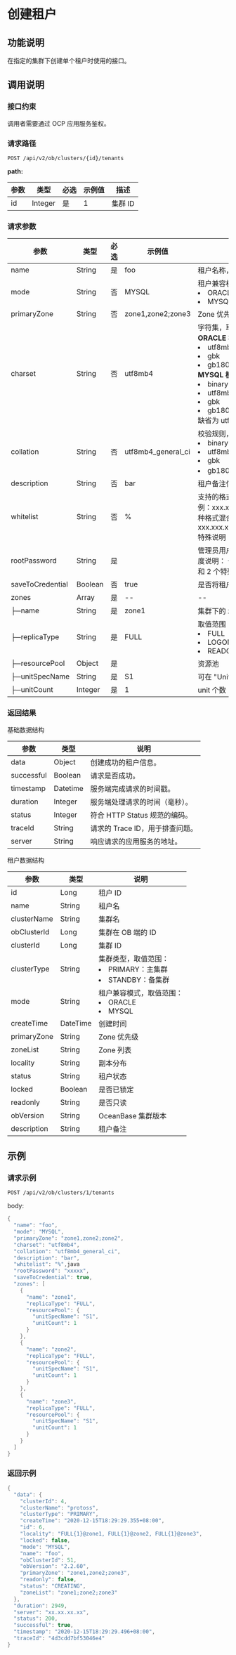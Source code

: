 创建租户
=========================

功能说明
-------------------------

在指定的集群下创建单个租户时使用的接口。

调用说明
-------------------------

### 接口约束

调用者需要通过 OCP 应用服务鉴权。

### 请求路径

`POST /api/v2/ob/clusters/{id}/tenants`

**path:**

| 参数 |   类型    | 必选 | 示例值 |  描述   |
|----|---------|----|-----|-------|
| id | Integer | 是  | 1   | 集群 ID |

### 请求参数

|        参数        |   类型    | 必选 |        示例值         |                                                                                                                                                                                                                                                     描述                                                                                                                                                                                                                                                     |
|------------------|---------|----|--------------------|------------------------------------------------------------------------------------------------------------------------------------------------------------------------------------------------------------------------------------------------------------------------------------------------------------------------------------------------------------------------------------------------------------------------------------------------------------------------------------------------------------|
| name             | String  | 是  | foo                | 租户名称，集群下唯一                                                                                                                                                                                                                                                                                                                                                                                                                                                                                                 |
| mode             | String  | 否  | MYSQL              | 租户兼容模式，取值范围： <li>ORACLE<li>MYSQL                                                                                                                                                                                                                                                                                                                                                                         |
| primaryZone      | String  | 否  | zone1,zone2;zone3  | Zone 优先级                                                                                                                                                                                                                                                                                                                                                                                                                                                                                                   |
| charset          | String  | 否  | utf8mb4            | 字符集，取值范围：<br> **ORACLE 模式：** <li>utf8mb4</li><li> gbk </li>  <li>gb18030 </li> </ul>**MYSQL 模式：**<li> binary  </li> <li>utf8mb4  </li> <li> gbk </li>  <li> gb18030 </li></ul>   缺省为 utf8mb4     |
| collation        | String  | 否  | utf8mb4_general_ci | 校验规则，取值范围： <li>binary    <li> utf8mb4   <li>gbk   <li> gb18030   缺省为utf8mb4_general_ci ORACLE 租户暂不支持此参数 |
| description      | String  | 否  | bar                | 租户备注信息                                                                                                                                                                                                                                                                                                                                                                                                                                                                                                     |
| whitelist        | String  | 否  | %                  | 支持的格式有： IP地址，示例：xxx.xxx.xxx.1,xxx.xxx.xxx.2 子网/掩码，示例：xxx.xxx.xxx.0/24 模糊匹配，示例：xxx.xxx.xxx.% 或 xxx.xxx.xxx._ 多种格式混合，示例：xxx.xxx.xxx.1,xxx.xxx.xxx.2,xxx.xxx.xxx.%,xxx.xxx.xxx._,xxx.xxx.xxx.0/24 特殊说明：% 表示所有客户端都可以连接 缺省为%                                                                                                                                                                                                              |
| rootPassword     | String  | 是  |                    | 管理员用户密码。 ORACLE 租户：SYS 用户 MYSQL 租户：root 用户 密码强度说明： 长度为 8 \~ 32，且至少包含 2 个数字、2 个大写字母、2 个小写字母和 2 个特殊字符，支持的特殊字符为 ._+@#$%                                                                                                                                                                                                                                                                                                                       |
| saveToCredential | Boolean | 否  | true               | 是否将租户管理员密码保存到到当前 ocp 登录用户的密码箱中。                                                                                                                                                                                                                                                                                                                                                                                                                                                            |
| zones            | Array   | 是  | --                 | --                                                                                                                                                                                                                                                                                                                                                                                                                                                                                                         |
| ├─name           | String  | 是  | zone1              | 集群下的 zone 名                                                                                                                                                                                                                                                                                                                                                                                                                                                                                                |
| ├─replicaType    | String  | 是  | FULL               | 取值范围： <li>FULL<li> LOGONLY <li> READONLY                                                                                                                                                                                                                                                                                                       |
| ├─resourcePool   | Object  | 是  |                    | 资源池                                                                                                                                                                                                                                                                                                                                                                                                                                                                                                        |
| ├─unitSpecName   | String  | 是  | S1                 | 可在 "Unit 规格管理" 页面上查看规格列表                                                                                                                                                                                                                                                                                                                                                                                                                                                                                     |
| ├─unitCount      | Integer | 是  | 1                  | unit 个数                                                                                                                                                                                                                                                                                                                                                                                                                                                                                                    |

### 返回结果

基础数据结构

|     参数     |    类型    |          说明           |
|------------|----------|-----------------------|
| data       | Object   | 创建成功的租户信息。            |
| successful | Boolean  | 请求是否成功。               |
| timestamp  | Datetime | 服务端完成请求的时间戳。          |
| duration   | Integer  | 服务端处理请求的时间（毫秒）。       |
| status     | Integer  | 符合 HTTP Status 规范的编码。 |
| traceId    | String   | 请求的 Trace ID，用于排查问题。  |
| server     | String   | 响应请求的应用服务的地址。         |

租户数据结构

|     参数      |    类型    |                                                                       说明                                                                       |
|-------------|----------|------------------------------------------------------------------------------------------------------------------------------------------------|
| id          | Long     | 租户 ID                                                                                                                                          |
| name        | String   | 租户名                                                                                                                                            |
| clusterName | String   | 集群名                                                                                                                                            |
| obClusterId | Long     | 集群在 OB 端的 ID                                                                                                                                   |
| clusterId   | Long     | 集群 ID                                                                                                                                          |
| clusterType | String   | 集群类型，取值范围： <li>PRIMARY：主集群<li> STANDBY：备集群    |
| mode        | String   | 租户兼容模式，取值范围： <li>ORACLE<li> MYSQL             |
| createTime  | DateTime | 创建时间                                                                                                                                           |
| primaryZone | String   | Zone 优先级                                                                                                                                       |
| zoneList    | String   | Zone 列表                                                                                                                                        |
| locality    | String   | 副本分布                                                                                                                                           |
| status      | String   | 租户状态                                                                                                                                           |
| locked      | Boolean  | 是否已锁定                                                                                                                                          |
| readonly    | String   | 是否只读                                                                                                                                           |
| obVersion   | String   | OceanBase 集群版本                                                                                                                                 |
| description | String   | 租户备注                                                                                                                                           |

示例
-----------------------

### 请求示例

`POST /api/v2/ob/clusters/1/tenants`

body:

```java
{
  "name": "foo",
  "mode": "MYSQL",
  "primaryZone": "zone1,zone2;zone2",
  "charset": "utf8mb4",
  "collation": "utf8mb4_general_ci",
  "description": "bar",
  "whitelist": "%",java
  "rootPassword": "xxxxx",
  "saveToCredential": true,
  "zones": [
    {
      "name": "zone1",
      "replicaType": "FULL",
      "resourcePool": {
        "unitSpecName": "S1",
        "unitCount": 1
      }
    },
    {
      "name": "zone2",
      "replicaType": "FULL",
      "resourcePool": {
        "unitSpecName": "S1",
        "unitCount": 1
      }
    },
    {
      "name": "zone3",
      "replicaType": "FULL",
      "resourcePool": {
        "unitSpecName": "S1",
        "unitCount": 1
      }
    }
  ]
}
```

### 返回示例

```java
{
  "data": {
    "clusterId": 4,
    "clusterName": "protoss",
    "clusterType": "PRIMARY",
    "createTime": "2020-12-15T18:29:29.355+08:00",
    "id": 6,
    "locality": "FULL{1}@zone1, FULL{1}@zone2, FULL{1}@zone3",
    "locked": false,
    "mode": "MYSQL",
    "name": "foo",
    "obClusterId": 51,
    "obVersion": "2.2.60",
    "primaryZone": "zone1,zone2;zone3",
    "readonly": false,
    "status": "CREATING",
    "zoneList": "zone1;zone2;zone3"
  },
  "duration": 2949,
  "server": "xx.xx.xx.xx",
  "status": 200,
  "successful": true,
  "timestamp": "2020-12-15T18:29:29.496+08:00",
  "traceId": "4d3cdd7bf53046e4"
}
```
